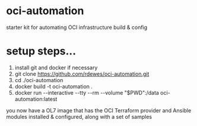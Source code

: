 # oci-automation
starter kit for automating OCI infrastructure build &amp; config

# setup steps...
1. install git and docker if necessary
2. git clone https://github.com/rdewes/oci-automation.git
3. cd ./oci-automation
3. docker build -t oci-automation .
4. docker run --interactive --tty --rm --volume "$PWD":/data oci-automation:latest 

you now have a OL7 image that has the OCI Terraform provider and Ansible modules installed & configured, along with a set of samples

